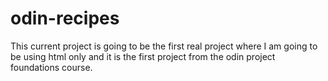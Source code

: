 # odin-recipes
This current project is going to be the first real project where I am going to be using html only and it is the first project from the odin project foundations course.